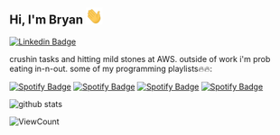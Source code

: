 ## Hi, I'm Bryan <img src="https://github.com/ABSphreak/ABSphreak/blob/master/gifs/Hi.gif" width="30px">

[![Linkedin Badge](https://img.shields.io/badge/-Bryan_Carter-blue?style=flat-square&logo=Linkedin&logoColor=white&link=https://www.linkedin.com/in/bryan-carter-a6ab245a//)](https://www.linkedin.com/in/bryan-carter-a6ab245a//)

crushin tasks and hitting mild stones at AWS. outside of work i'm prob eating in-n-out. some of my programming playlists🔥🔥:

  [![Spotify Badge](https://img.shields.io/badge/Bangas,Boppers,Vibes-%231ED760.svg?&style=flat-square&logo=spotify&logoColor=white)](https://open.spotify.com/playlist/4indEqQRNJ7bQQ6ZcFprcQ?si=9oyvyNniSjiFtp_q4WJfkg)
  [![Spotify Badge](https://img.shields.io/badge/Codin_Dirty-%231ED760.svg?&style=flat-square&logo=spotify&logoColor=white)](https://open.spotify.com/playlist/51HCxs296uNMU9Rm621pRr?si=T7gROZp7QeCnUVf-nCUoXg)
  [![Spotify Badge](https://img.shields.io/badge/trapbutter-%231ED760.svg?&style=flat-square&logo=spotify&logoColor=white)](https://open.spotify.com/playlist/3FDSgGFtuS2Bk8udDvnJFP?si=5wmwpraUT7i2Bm7FQqb9ag)
  [![Spotify Badge](https://img.shields.io/badge/Sometimes_I_Miss_Warped-%231ED760.svg?&style=flat-square&logo=spotify&logoColor=white)](https://open.spotify.com/playlist/2S1Ky4OlsFYV8LrtKXU2C1?si=1y1McL3LSROrsuRmBj7lgw)


![github stats](https://github-readme-stats.vercel.app/api?username=brycahta&show_icons=true)

![ViewCount](https://views.whatilearened.today/views/github/crtbry/crtbry.svg)
